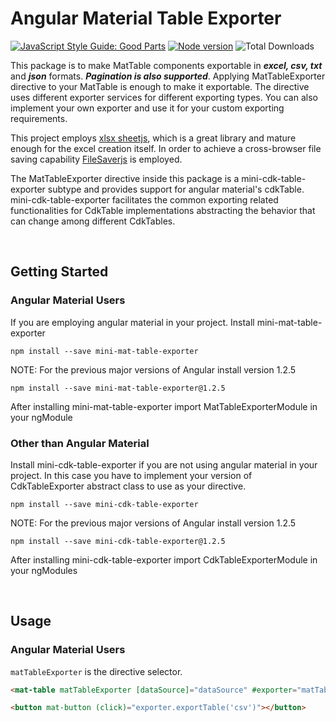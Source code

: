 # Angular Material Table Exporter

[![JavaScript Style Guide: Good Parts](https://img.shields.io/badge/code%20style-goodparts-brightgreen.svg?style=flat)](https://github.com/dwyl/goodparts "JavaScript The Good Parts")  [![Node version](https://img.shields.io/npm/v/mini-mat-table-exporter.svg?style=flat)](https://www.npmjs.com/package/mini-mat-table-exporter)  ![Total Downloads](https://img.shields.io/npm/dm/mini-mat-table-exporter.svg)

This package is to make MatTable components exportable in ***excel, csv, txt*** and ***json*** formats. ***Pagination is also supported***. Applying MatTableExporter directive to your MatTable is enough to make it exportable. The directive uses different exporter services for different exporting types. You can also implement your own exporter and use it for your custom exporting requirements.

This project employs <a href="https://github.com/SheetJS/js-xlsx" target="_blank">xlsx sheetjs</a>, which is a great library and mature enough for the excel creation itself. In order to achieve a cross-browser file saving capability <a href="https://github.com/eligrey/FileSaver.js/" target="_blank">FileSaverjs</a> is employed.

The MatTableExporter directive inside this package is a mini-cdk-table-exporter subtype and provides support for angular material's cdkTable.
mini-cdk-table-exporter facilitates the common exporting related functionalities for CdkTable implementations abstracting the behavior that can change among different CdkTables.

&nbsp;

## Getting Started

### Angular Material Users

If you are employing angular material in your project. Install mini-mat-table-exporter
```
npm install --save mini-mat-table-exporter
```
NOTE: For the previous major versions of Angular install version 1.2.5 
```
npm install --save mini-mat-table-exporter@1.2.5
```

After installing mini-mat-table-exporter import MatTableExporterModule in your ngModule

### Other than Angular Material

Install mini-cdk-table-exporter if you are not using angular material in your project. In this case you have to implement your version of CdkTableExporter abstract class to use as your directive.

```
npm install --save mini-cdk-table-exporter
```
NOTE: For the previous major versions of Angular install version 1.2.5
```
npm install --save mini-cdk-table-exporter@1.2.5
```
After installing mini-cdk-table-exporter import CdkTableExporterModule in your ngModules


&nbsp;

## Usage
### Angular Material Users

`matTableExporter` is the directive selector.
```html
<mat-table matTableExporter [dataSource]="dataSource" #exporter="matTableExporter">
```

```html
<button mat-button (click)="exporter.exportTable('csv')"></button>
```
